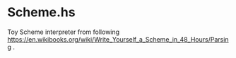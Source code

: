 Scheme.hs
=========

Toy Scheme interpreter from following https://en.wikibooks.org/wiki/Write_Yourself_a_Scheme_in_48_Hours/Parsing .
